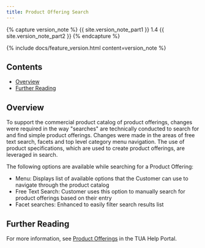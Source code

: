 ```yaml
---
title: Product Offering Search
---
```


{% capture version_note %}
{{ site.version_note_part1 }} 1.4 {{ site.version_note_part2 }}
{% endcapture %}

{% include docs/feature_version.html content=version_note %}

## Contents

- [Overview](#overview)
- [Further Reading](#further-reading)

## Overview

To support the commercial product catalog of product offerings, changes were required in the way "searches" are technically conducted to search for and find simple product offerings.  Changes were made in the areas of free text search, facets and top level category menu navigation.   The use of product specifications, which are used to create product offerings, are leveraged in search.

The following options are available while searching for a Product Offering:
- Menu:  Displays list of available options that the Customer can use to navigate through the product catalog
- Free Text Search:  Customer uses this option to manually search for product offerings based on their entry
- Facet searches:  Enhanced to easily filter search results list

## Further Reading

For more information, see [Product Offerings](https://help.sap.com/viewer/32f0086927f44c9ab1199f1dab8833cd/2007/en-US/315410098c024e50adf4c43373761936.html) in the TUA Help Portal.
